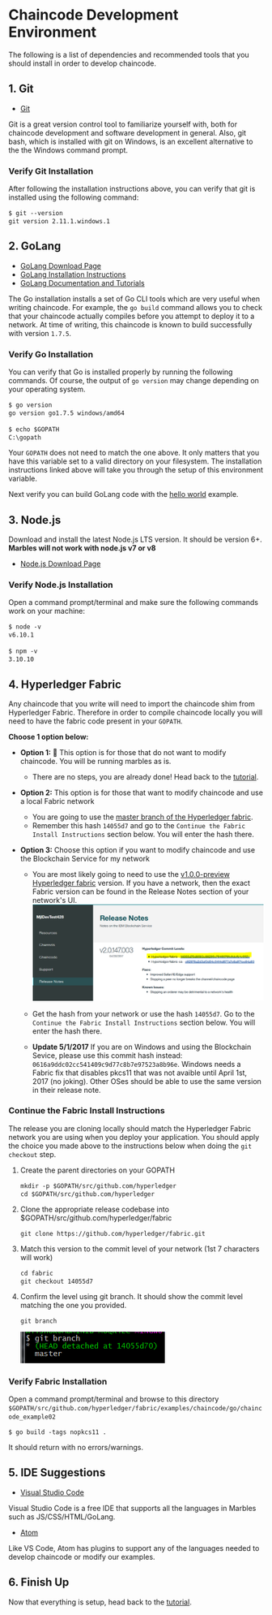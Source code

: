 # Chaincode Development Environment

The following is a list of dependencies and recommended tools that you should install in order to develop chaincode.

## 1. Git

- [Git](https://git-scm.com/downloads)

Git is a great version control tool to familiarize yourself with, both for chaincode development and software development in general.
Also, git bash, which is installed with git on Windows, is an excellent alternative to the the Windows command prompt.

### Verify Git Installation

After following the installation instructions above, you can verify that git is installed using the following command:

```
$ git --version
git version 2.11.1.windows.1
```

## 2. GoLang

- [GoLang Download Page](https://golang.org/dl)
- [GoLang Installation Instructions](https://golang.org/doc/install)
- [GoLang Documentation and Tutorials](https://golang.org/doc/)

The Go installation installs a set of Go CLI tools which are very useful when writing chaincode.
For example, the `go build` command allows you to check that your chaincode actually compiles before you attempt to deploy it to a network.
At time of writing, this chaincode is known to build successfully with version `1.7.5`.

### Verify Go Installation
You can verify that Go is installed properly by running the following commands. Of course, the output of `go version` may change depending on your operating system.

```
$ go version
go version go1.7.5 windows/amd64

$ echo $GOPATH
C:\gopath
```

Your `GOPATH` does not need to match the one above.
It only matters that you have this variable set to a valid directory on your filesystem.
The installation instructions linked above will take you through the setup of this environment variable.

Next verify you can build GoLang code with the [hello world](https://golang.org/doc/install#testing) example.

## 3. Node.js

Download and install the latest Node.js LTS version. 
It should be version 6+. 
**Marbles will not work with node.js v7 or v8** 

- [Node.js Download Page](https://nodejs.org/en/download/)


###  Verify Node.js Installation

Open a command prompt/terminal and make sure the following commands work on your machine:

```
$ node -v
v6.10.1

$ npm -v
3.10.10
```

## 4. Hyperledger Fabric

Any chaincode that you write will need to import the chaincode shim from Hyperledger Fabric. 
Therefore in order to compile chaincode locally you will need to have the fabric code present in your `GOPATH`. 

**Choose 1 option below:**

- **Option 1:** :lollipop: This option is for those that do not want to modify chaincode.  You will be running marbles as is. 
	- There are no steps, you are already done! Head back to the [tutorial](../README.md#downloadmarbles).

- **Option 2:**  This option is for those that want to modify chaincode and use a local Fabric network
	- You are going to use the [master branch of the Hyperledger fabric](https://gerrit.hyperledger.org/r/gitweb?p=fabric.git;a=summary). 
	- Remember this hash `14055d7` and go to the `Continue the Fabric Install Instructions` section below. You will enter the hash there.

- **Option 3:** Choose this option if you want to modify chaincode and use the Blockchain Service for my network
	- You are most likely going to need to use the [v1.0.0-preview Hyperledger fabric](https://github.com/hyperledger/fabric/tree/v1.0.0-preview) version.
	If you have a network, then the exact Fabric version can be found in the Release Notes section of your network's UI. 
	![](/doc_images/marbles-env.PNG)
	- Get the hash from your network or use the hash `14055d7`. Go to the `Continue the Fabric Install Instructions` section below. You will enter the hash there.

	- **Update 5/1/2017**
	If you are on Windows and using the Blockchain Sevice, please use this commit hash instead: `0616a9ddc02cc541409c9d77c8b7e97523a8b96e`. 
	Windows needs a Fabric fix that disables pkcs11 that was not avaible until April 1st, 2017 (no joking). 
	Other OSes should be able to use the same version in their release note.


### Continue the Fabric Install Instructions
The release you are cloning locally should match the Hyperledger Fabric network you are using when you deploy your application. 
You should apply the choice you made above to the instructions below when doing the `git checkout` step.

1. Create the parent directories on your GOPATH
	```
	mkdir -p $GOPATH/src/github.com/hyperledger
	cd $GOPATH/src/github.com/hyperledger
	```

2. Clone the appropriate release codebase into $GOPATH/src/github.com/hyperledger/fabric
	```
	git clone https://github.com/hyperledger/fabric.git
	```

3. Match this version to the commit level of your network (1st 7 characters will work)
	```
	cd fabric
	git checkout 14055d7
	```

4. Confirm the level using git branch. It should show the commit level matching the one you provided.
	```
	git branch
	```
	![](/doc_images/git-branch-out.PNG)

### Verify Fabric Installation
Open a command prompt/terminal and browse to this directory `$GOPATH/src/github.com/hyperledger/fabric/examples/chaincode/go/chaincode_example02`

```
$ go build -tags nopkcs11 .
```

It should return with no errors/warnings.

## 5. IDE Suggestions

- [Visual Studio Code](https://code.visualstudio.com/#alt-downloads)

Visual Studio Code is a free IDE that supports all the languages in Marbles such as JS/CSS/HTML/GoLang.

- [Atom](https://atom.io/)

Like VS Code, Atom has plugins to support any of the languages needed to develop chaincode or modify our examples.
 
## 6. Finish Up
Now that everything is setup, head back to the [tutorial](../README.md#downloadmarbles).
